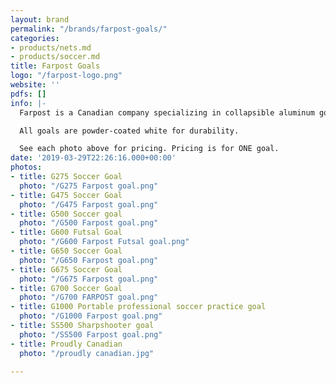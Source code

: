 ```yaml
---
layout: brand
permalink: "/brands/farpost-goals/"
categories:
- products/nets.md
- products/soccer.md
title: Farpost Goals
logo: "/farpost-logo.png"
website: ''
pdfs: []
info: |-
  Farpost is a Canadian company specializing in collapsible aluminum goals.

  All goals are powder-coated white for durability.

  See each photo above for pricing. Pricing is for ONE goal.
date: '2019-03-29T22:26:16.000+00:00'
photos:
- title: G275 Soccer Goal
  photo: "/G275 Farpost goal.png"
- title: G475 Soccer Goal
  photo: "/G475 Farpost goal.png"
- title: G500 Soccer goal
  photo: "/G500 Farpost goal.png"
- title: G600 Futsal Goal
  photo: "/G600 Farpost Futsal goal.png"
- title: G650 Soccer Goal
  photo: "/G650 Farpost goal.png"
- title: G675 Soccer Goal
  photo: "/G675 Farpost goal.png"
- title: G700 Soccer Goal
  photo: "/G700 FARPOST goal.png"
- title: G1000 Portable professional soccer practice goal
  photo: "/G1000 Farpost goal.png"
- title: SS500 Sharpshooter goal
  photo: "/SS500 Farpost goal.png"
- title: Proudly Canadian
  photo: "/proudly canadian.jpg"

---
```

